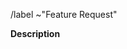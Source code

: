 /label ~"Feature Request"

**Description**
<!--- Please describe the request here. What part of the UI do you want changed? -->
<!--- How do you want it to look/work in comparison to how it is now? -->